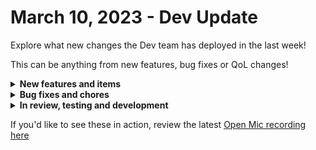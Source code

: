 # March 10, 2023 - Dev Update

Explore what new changes the Dev team has deployed in the last week!

This can be anything from new features, bug fixes or QoL changes!

<details>

<summary><strong>New features and items</strong></summary>

* Improved MS Graph integration subscriptions
* Added flexible\_asset\_fields to ITGlue Get Flexible Asset Type action
* Added actions for Crowdstrike integration
* Add secret as a category selection for rewst\_create\_organization\_variable action
* Updated ImmyBot integration setup instructions
* Add Create Chat Completion action to OpenAI pack
* Add timezone support for cron triggers
* Workflow builder snap to grid
* SonicWall NSM

</details>

<details>

<summary><strong>Bug fixes and chores</strong></summary>

* Fixed ORG.INTEGRATIONS.sql\_database.is\_installed for integration overrides
* Evened out spacing between hidden fields in forms
* Added better error handling for TransportQueryErrors during cloning
* Fixed 404 error on CSP option refresh/not all options available
* Fixed With Items field not rendering jinja correctly
* Fixed double clicking creates multiple workflows
* Fixed bug where generic HTTP action wasn’t allowing switch between `body` and `json`
* Fixed query params not being obeyed in Generic HTTP Request
* Fixed bug where secret org vars couldn’t be created
* Add properties to list agents in halopsa
* Fixed bug where Templates were not working for Webhook responses
* Fixed bug with CyberCNS not including customerid in the header
* Fixed bug where CWM Dynamic Ref Option wasn't returning contacts correctly in forms

</details>

<details>

<summary><strong>In review, testing and development</strong></summary>



</details>

If you'd like to see these in action, review the latest [Open Mic recording here](../../roc-open-mics/rewst-open-mics-north-america/2023-roc-open-mics/march-10th-2023-get-those-workflows-in-line.md)
